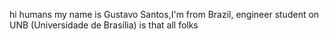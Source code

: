 hi humans
my name is Gustavo Santos,I'm from Brazil, engineer student on UNB (Universidade de Brasília) 
is that all folks
